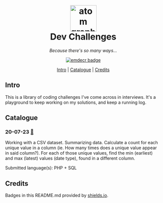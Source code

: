 <h1 align="center">
    <a href="https://emilydelacruz.com" target="_blank"><img src="https://emilydelacruz.com/files/connection.png" alt="atom graphic" width="85"></a>
    <br>
    Dev Challenges
</h1>

<p align="center"><em>Because there's so many ways...</em></p>

<p align="center">
    <a href="https://emilydelacruz.com">
        <img src="https://img.shields.io/badge/%3C%2F%3E%20with%20%E2%99%A5%EF%B8%8E%20by-emdecr-red.svg" alt="emdecr badge">
    </a>
</p>

<p align="center">
    <a href="#intro">Intro</a> |
    <a href="#installation">Catalogue</a> |
    <a href="#credits">Credits</a> 
</p>

## Intro

This is a library of coding challenges I've come across in interviews. It's a playground to keep working on my solutions, and keep a running log.

## Catalogue

### 20-07-23 [🔗](https://github.com/emdecr/dev-challenges/tree/master/20-07-23)

Working with a CSV dataset. Summarizing data. Calculate a count for each unique value in a column (ie. How many times does a unique value appear in said column?). For each of those unique values, find the min (earliest) and max (latest) values (date type), found in a different column.

Submitted language(s): PHP + SQL

## Credits

Badges in this README.md provided by [shields.io](https://shields.io/#your-badge).
